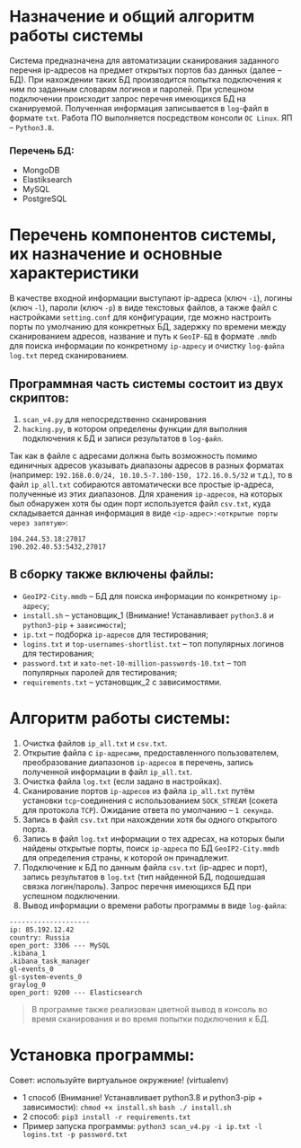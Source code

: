 # Назначение и общий алгоритм работы системы
Система предназначена для автоматизации сканирования заданного перечня ip-адресов на предмет открытых портов баз данных (далее – БД). При нахождении таких БД производится попытка подключения к ним по заданным словарям логинов и паролей. При успешном подключении происходит запрос перечня имеющихся БД на сканируемой. Полученная информация записывается в `log`-файл в формате `txt`.
Работа ПО выполняется посредством консоли `ОС Linux`. ЯП – `Python3.8`.

### Перечень БД:

-	MongoDB
-	Elastiksearch
-	MySQL
-	PostgreSQL

# Перечень компонентов системы, их назначение и основные характеристики
  В качестве входной информации выступают ip-адреса (ключ `-i`), логины (ключ  `-l`), пароли (ключ  `-p`) в виде текстовых файлов, а также файл с настройками `setting.conf` для конфигурации, где можно настроить порты по умолчанию для конкретных БД, задержку по времени между сканированием адресов, название и путь к `GeoIP-БД` в формате `.mmdb` для поиска информации по конкретному `ip-адресу` и очистку `log-файла` `log.txt` перед сканированием.

## Программная часть системы состоит из двух скриптов: 
1.	`scan_v4.py` для непосредственно сканирования
2.	`hacking.py`, в котором определены функции для выполния подключения к БД и записи результатов в `log-файл`.

Так как в файле с адресами должна быть возможность помимо единичных адресов указывать диапазоны адресов в разных форматах (например: `192.168.0.0/24, 10.10.5-7.100-150, 172.16.0.5/32` и т.д.), то в файл `ip_all.txt` собираются автоматически все простые ip-адреса, полученные из этих диапазонов.
Для хранения `ip-адресов`, на которых был обнаружен хотя бы один порт используется файл `csv.txt`, куда складывается данная информация в виде `<ip-адрес>:<открытые порты через запятую>`:
```
104.244.53.18:27017
190.202.40.53:5432,27017
```
## В сборку также включены файлы:
-	`GeoIP2-City.mmdb` – БД для поиска информации по конкретному `ip-адресу`;
-	`install.sh` – установщик_1 (Внимание! Устанавливает `python3.8` и `python3-pip` + `зависимости`);
-	`ip.txt` – подборка `ip-адресов` для тестирования;
-	`logins.txt` и `top-usernames-shortlist.txt` – топ популярных логинов для тестирования;
-	`password.txt` и `xato-net-10-million-passwords-10.txt` – топ популярных паролей для тестирования;
-	`requirements.txt` – установщик_2 с зависимостями.

# Алгоритм работы системы:
1.	Очистка файлов `ip_all.txt` и `csv.txt`.
2.	Открытие файла с `ip-адресами`, предоставленного пользователем, преобразование диапазонов `ip-адресов` в перечень, запись полученной информации в файл `ip_all.txt`.
3.	Очистка файла `log.txt` (если задано в настройках).
4.	Сканирование портов `ip-адресов` из файла `ip_all.txt` путём установки `tcp`-соединения с использованием `SOCK_STREAM` (сокета для протокола `TCP`). Ожидание ответа по умолчанию – `1 секунда`.
5.	Запись в файл `csv.txt` при нахождении хотя бы одного открытого порта.
6.	Запись в файл `log.txt` информации о тех адресах, на которых были найдены открытые порты, поиск `ip-адреса` по БД `GeoIP2-City.mmdb` для определения страны, к которой он принадлежит.
7.	Подключение к БД по данным файла `csv.txt` (ip-адрес и порт), запись результатов в `log.txt` (тип найденной БД, подошедшая связка логин/пароль). Запрос перечня имеющихся БД при успешном подключении.
8.	Вывод информации о времени работы программы в виде `log-файла`:
```
--------------------
ip: 85.192.12.42
country: Russia
open_port: 3306 --- MySQL
.kibana_1
.kibana_task_manager
gl-events_0
gl-system-events_0
graylog_0
open_port: 9200 --- Elasticsearch
```
> В программе также реализован цветной вывод в консоль во время сканирования и во время попытки подключения к БД.

# Установка программы:
Совет: используйте виртуальное окружение! (virtualenv)
- 1 способ (Внимание! Устанавливает python3.8 и python3-pip + зависимости): 
	`chmod +x install.sh`
        `bash ./ install.sh`
- 2 способ:
	`pip3 install -r requirements.txt`
- Пример запуска программы:
	`python3 scan_v4.py -i ip.txt -l logins.txt -p password.txt`
